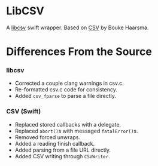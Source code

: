 # LibCSV #

A [libcsv](https://github.com/rgamble/libcsv/) swift wrapper. Based on [CSV](https://github.com/Bouke/CSV) by Bouke Haarsma.

# Differences From the Source #

### libcsv ###
- Corrected a couple clang warnings in csv.c.
- Re-formatted csv.c code for consistency.
- Added `csv_fparse` to parse a file directly.

### CSV (Swift) ###
- Replaced stored callbacks with a delegate.
- Replaced `abort()`s with messaged `fatalError()`s.
- Removed forced unwraps.
- Added a reading finish callback.
- Added parsing from a file URL directly.
- Added CSV writing through `CSVWriter`.